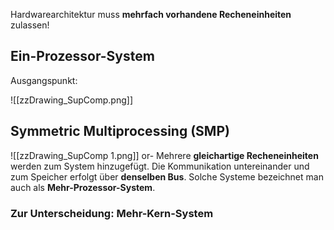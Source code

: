 
Hardwarearchitektur muss **mehrfach vorhandene Recheneinheiten** zulassen!

## Ein-Prozessor-System

Ausgangspunkt:

![[zzDrawing_SupComp.png]]



## Symmetric Multiprocessing (SMP)

![[zzDrawing_SupComp 1.png]]
or-
Mehrere **gleichartige Recheneinheiten** werden zum System hinzugefügt.
Die Kommunikation untereinander und zum Speicher erfolgt über **denselben Bus**.
Solche Systeme bezeichnet man auch als **Mehr-Prozessor-System**.

### Zur Unterscheidung: Mehr-Kern-System

